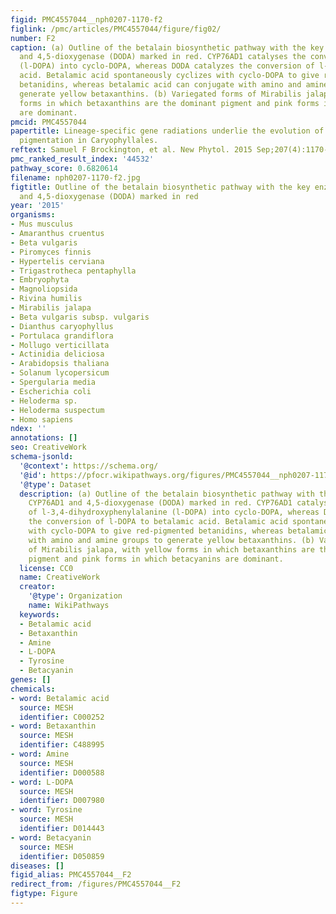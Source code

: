 ```yaml
---
figid: PMC4557044__nph0207-1170-f2
figlink: /pmc/articles/PMC4557044/figure/fig02/
number: F2
caption: (a) Outline of the betalain biosynthetic pathway with the key enzymes CYP76AD1
  and 4,5-dioxygenase (DODA) marked in red. CYP76AD1 catalyses the conversion of l-3,4-dihydroxyphenylalanine
  (l-DOPA) into cyclo-DOPA, whereas DODA catalyzes the conversion of l-DOPA to betalamic
  acid. Betalamic acid spontaneously cyclizes with cyclo-DOPA to give red-pigmented
  betanidins, whereas betalamic acid can conjugate with amino and amine groups to
  generate yellow betaxanthins. (b) Variegated forms of Mirabilis jalapa, with yellow
  forms in which betaxanthins are the dominant pigment and pink forms in which betacyanins
  are dominant.
pmcid: PMC4557044
papertitle: Lineage-specific gene radiations underlie the evolution of novel betalain
  pigmentation in Caryophyllales.
reftext: Samuel F Brockington, et al. New Phytol. 2015 Sep;207(4):1170-1180.
pmc_ranked_result_index: '44532'
pathway_score: 0.6820614
filename: nph0207-1170-f2.jpg
figtitle: Outline of the betalain biosynthetic pathway with the key enzymes CYP76AD1
  and 4,5-dioxygenase (DODA) marked in red
year: '2015'
organisms:
- Mus musculus
- Amaranthus cruentus
- Beta vulgaris
- Piromyces finnis
- Hypertelis cerviana
- Trigastrotheca pentaphylla
- Embryophyta
- Magnoliopsida
- Rivina humilis
- Mirabilis jalapa
- Beta vulgaris subsp. vulgaris
- Dianthus caryophyllus
- Portulaca grandiflora
- Mollugo verticillata
- Actinidia deliciosa
- Arabidopsis thaliana
- Solanum lycopersicum
- Spergularia media
- Escherichia coli
- Heloderma sp.
- Heloderma suspectum
- Homo sapiens
ndex: ''
annotations: []
seo: CreativeWork
schema-jsonld:
  '@context': https://schema.org/
  '@id': https://pfocr.wikipathways.org/figures/PMC4557044__nph0207-1170-f2.html
  '@type': Dataset
  description: (a) Outline of the betalain biosynthetic pathway with the key enzymes
    CYP76AD1 and 4,5-dioxygenase (DODA) marked in red. CYP76AD1 catalyses the conversion
    of l-3,4-dihydroxyphenylalanine (l-DOPA) into cyclo-DOPA, whereas DODA catalyzes
    the conversion of l-DOPA to betalamic acid. Betalamic acid spontaneously cyclizes
    with cyclo-DOPA to give red-pigmented betanidins, whereas betalamic acid can conjugate
    with amino and amine groups to generate yellow betaxanthins. (b) Variegated forms
    of Mirabilis jalapa, with yellow forms in which betaxanthins are the dominant
    pigment and pink forms in which betacyanins are dominant.
  license: CC0
  name: CreativeWork
  creator:
    '@type': Organization
    name: WikiPathways
  keywords:
  - Betalamic acid
  - Betaxanthin
  - Amine
  - L-DOPA
  - Tyrosine
  - Betacyanin
genes: []
chemicals:
- word: Betalamic acid
  source: MESH
  identifier: C000252
- word: Betaxanthin
  source: MESH
  identifier: C488995
- word: Amine
  source: MESH
  identifier: D000588
- word: L-DOPA
  source: MESH
  identifier: D007980
- word: Tyrosine
  source: MESH
  identifier: D014443
- word: Betacyanin
  source: MESH
  identifier: D050859
diseases: []
figid_alias: PMC4557044__F2
redirect_from: /figures/PMC4557044__F2
figtype: Figure
---
```

